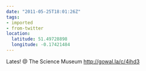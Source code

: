 ```yaml
---
date: "2011-05-25T18:01:26Z"
tags:
- imported
- from-twitter
location:
  latitude: 51.49728898
  longitude: -0.17421484
---
```

Lates! @ The Science Museum http://gowal.la/c/4ihd3
